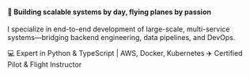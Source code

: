 #### 👋 Building scalable systems by day, flying planes by passion

I specialize in end-to-end development of large-scale, multi-service systems—bridging backend engineering, data pipelines, and DevOps.

💻 Expert in Python & TypeScript | AWS, Docker, Kubernetes
✈️ Certified Pilot & Flight Instructor
